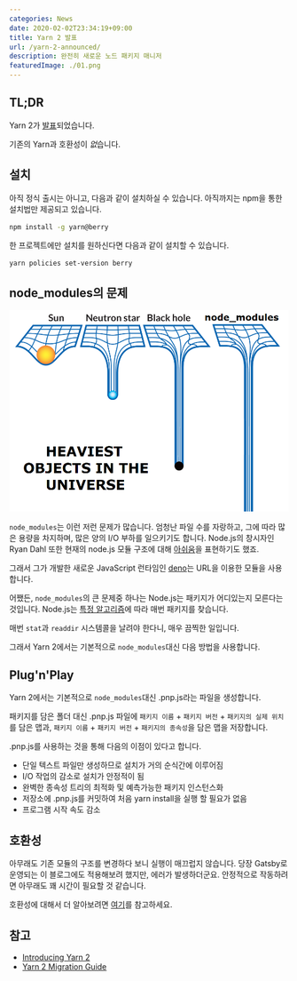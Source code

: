 ```yaml
---
categories: News
date: 2020-02-02T23:34:19+09:00
title: Yarn 2 발표
url: /yarn-2-announced/
description: 완전히 새로운 노드 패키지 매니저
featuredImage: ./01.png
---
```


## TL;DR

Yarn 2가 [발표](https://dev.to/arcanis/introducing-yarn-2-4eh1)되었습니다.

기존의 Yarn과 호환성이 *없*습니다.

## 설치

아직 정식 출시는 아니고, 다음과 같이 설치하실 수 있습니다. 아직까지는 npm을 통한 설치법만 제공되고 있습니다.

```bash
npm install -g yarn@berry
```

한 프로젝트에만 설치를 원하신다면 다음과 같이 설치할 수 있습니다.

```bash
yarn policies set-version berry
```

## node_modules의 문제

![Heaviest object in the universe: node_modules](01.png)

`node_modules`는 이런 저런 문제가 많습니다.
엄청난 파일 수를 자랑하고, 그에 따라 많은 용량을 차지하며, 많은 양의 I/O 부하를 일으키기도 합니다.
Node.js의 창시자인 Ryan Dahl 또한 현재의 node.js 모듈 구조에 대해 [아쉬움](https://www.youtube.com/watch?v=M3BM9TB-8yA)을 표현하기도 했죠.

그래서 그가 개발한 새로운 JavaScript 런타임인 [deno](https://Deno.land)는 URL을 이용한 모듈을 사용합니다.

어쨌든, `node_modules`의 큰 문제중 하나는 Node.js는 패키지가 어디있는지 모른다는 것입니다.
Node.js는 [특정 알고리즘](https://nodejs.org/api/modules.html#modules_all_together)에 따라 매번 패키지를 찾습니다.

매번 `stat`과 `readdir` 시스템콜을 날려야 한다니, 매우 끔찍한 일입니다.

그래서 Yarn 2에서는 기본적으로 `node_modules`대신 다음 방법을 사용합니다.

## Plug'n'Play

Yarn 2에서는 기본적으로 `node_modules`대신 .pnp.js라는 파일을 생성합니다.

패키지를 담은 폴더 대신 .pnp.js 파일에 `패키지 이름` + `패키지 버전` + `패키지의 실제 위치`를 담은 맵과, `패키지 이름` + `패키지 버전` + `패키지의 종속성`을 담은 맵을 저장합니다.

.pnp.js를 사용하는 것을 통해 다음의 이점이 있다고 합니다.

- 단일 텍스트 파일만 생성하므로 설치가 거의 순식간에 이루어짐
- I/O 작업의 감소로 설치가 안정적이 됨
- 완벽한 종속성 트리의 최적화 및 예측가능한 패키지 인스턴스화
- 저장소에 .pnp.js를 커밋하여 처음 yarn install을 실행 할 필요가 없음
- 프로그램 시작 속도 감소

## 호환성

아무래도 기존 모듈의 구조를 변경하다 보니 실행이 매끄럽지 않습니다. 당장 Gatsby로 운영되는 이 블로그에도 적용해보려 했지만, 에러가 발생하더군요. 안정적으로 작동하려면 아무래도 꽤 시간이 필요할 것 같습니다.

호환성에 대해서 더 알아보려면 [여기](https://next.yarnpkg.com/features/pnp#caveats-and-work-in-progress)를 참고하세요.

## 참고

- [Introducing Yarn 2](https://dev.to/arcanis/introducing-yarn-2-4eh1)
- [Yarn 2 Migration Guide](https://next.yarnpkg.com/advanced/migration)
